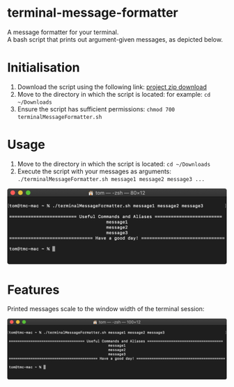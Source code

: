 # terminal-message-formatter
A message formatter for your terminal.<br/>
A bash script that prints out argument-given messages, as depicted below.

# Initialisation
1. Download the script using the following link: [project zip download](https://github.com/tmcowley/terminal-message-formatter/archive/master.zip)
2. Move to the directory in which the script is located: for example: `cd ~/Downloads`
3. Ensure the script has sufficient permissions: `chmod 700 terminalMessageFormatter.sh`

# Usage
1. Move to the directory in which the script is located: `cd ~/Downloads`
2. Execute the script with your messages as arguments:<br/>
`./terminalMessageFormatter.sh message1 message2 message3 ...`<br/>

<img src="./images/message-formatter.png" width="579">

# Features
Printed messages scale to the window width of the terminal session:

<img src="./images/message-formatter-width-scaling.png" width="721">
